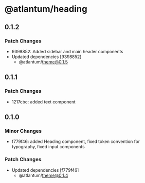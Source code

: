 # @atlantum/heading

## 0.1.2

### Patch Changes

-   9398852: Added sidebar and main header components
-   Updated dependencies [9398852]
    -   @atlantum/theme@0.1.5

## 0.1.1

### Patch Changes

-   1217cbc: added text component

## 0.1.0

### Minor Changes

-   f779f46: added Heading component, fixed token convention for typography, fixed input components

### Patch Changes

-   Updated dependencies [f779f46]
    -   @atlantum/theme@0.1.4
